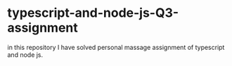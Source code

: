 # typescript-and-node-js-Q3-assignment
in this repository I have solved personal massage assignment of typescript and node js.

